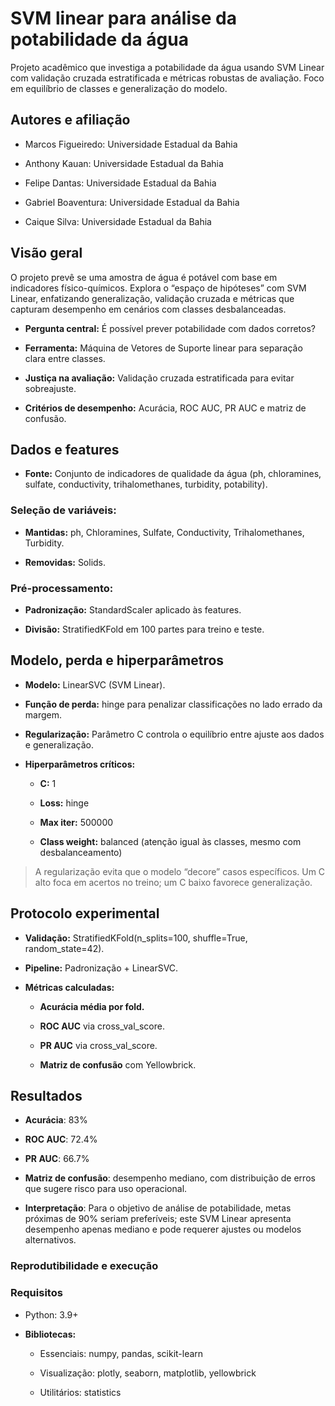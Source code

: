 # SVM linear para análise da potabilidade da água
Projeto acadêmico que investiga a potabilidade da água usando SVM Linear com validação cruzada estratificada e métricas robustas de avaliação. Foco em equilíbrio de classes e generalização do modelo.

## Autores e afiliação
- Marcos Figueiredo: Universidade Estadual da Bahia

+ Anthony Kauan: Universidade Estadual da Bahia

+ Felipe Dantas: Universidade Estadual da Bahia

+ Gabriel Boaventura: Universidade Estadual da Bahia

+ Caique Silva: Universidade Estadual da Bahia

## Visão geral
O projeto prevê se uma amostra de água é potável com base em indicadores físico-químicos. Explora o “espaço de hipóteses” com SVM Linear, enfatizando generalização, validação cruzada e métricas que capturam desempenho em cenários com classes desbalanceadas.

- **Pergunta central:** É possível prever potabilidade com dados corretos?

- **Ferramenta:** Máquina de Vetores de Suporte linear para separação clara entre classes.

- **Justiça na avaliação:** Validação cruzada estratificada para evitar sobreajuste.

- **Critérios de desempenho:** Acurácia, ROC AUC, PR AUC e matriz de confusão.

## Dados e features
+ **Fonte:** Conjunto de indicadores de qualidade da água (ph, chloramines, sulfate, conductivity, trihalomethanes, turbidity, potability).

### Seleção de variáveis:

+ **Mantidas:** ph, Chloramines, Sulfate, Conductivity, Trihalomethanes, Turbidity.

+ **Removidas:** Solids.

### Pré-processamento:

+ **Padronização:** StandardScaler aplicado às features.

+ **Divisão:** StratifiedKFold em 100 partes para treino e teste.

## Modelo, perda e hiperparâmetros
+ **Modelo:** LinearSVC (SVM Linear).

+ **Função de perda:** hinge para penalizar classificações no lado errado da margem.

+ **Regularização:** Parâmetro C controla o equilíbrio entre ajuste aos dados e generalização.

+ **Hiperparâmetros críticos:**

  - **C:** 1

  - **Loss:** hinge

  - **Max iter:** 500000

  - **Class weight:** balanced (atenção igual às classes, mesmo com desbalanceamento)

> A regularização evita que o modelo “decore” casos específicos. Um C alto foca em acertos no treino; um C baixo favorece generalização.

## Protocolo experimental
+ **Validação:** StratifiedKFold(n_splits=100, shuffle=True, random_state=42).

+ **Pipeline:** Padronização + LinearSVC.

+ **Métricas calculadas:**

  + **Acurácia média por fold.**

  + **ROC AUC** via cross_val_score.

  + **PR AUC** via cross_val_score.

  + **Matriz de confusão** com Yellowbrick.

## Resultados
+ **Acurácia**: 83%

+ **ROC AUC**: 72.4%

+ **PR AUC**: 66.7%

+ **Matriz de confusão**: desempenho mediano, com distribuição de erros que sugere risco para uso operacional.

+ **Interpretação**: Para o objetivo de análise de potabilidade, metas próximas de 90% seriam preferíveis; este SVM Linear apresenta desempenho apenas mediano e pode requerer ajustes ou modelos alternativos.

### Reprodutibilidade e execução
### Requisitos
+ Python: 3.9+

+ **Bibliotecas:**

  + Essenciais: numpy, pandas, scikit-learn

  + Visualização: plotly, seaborn, matplotlib, yellowbrick

  + Utilitários: statistics
